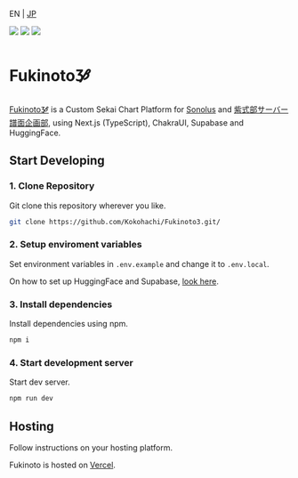 EN | [JP](README.JP.md)

![](https://flat.badgen.net/discord/members/KEfVkfC6Q9)
![](https://flat.badgen.net/github/last-commit/Kokohachi/Fukinoto3)
![](https://flat.badgen.net/github/stars/Kokohachi/Fukinoto3)
# Fukinoto🝲
[Fukinoto🝲](https://fukinoto.vercel.app/) is a Custom Sekai Chart Platform for [Sonolus](https://sonolus.com/) and [紫式部サーバー譜面企画部](https://events.potato-salad.live/), using Next.js (TypeScript), ChakraUI, Supabase and HuggingFace.

## Start Developing
### 1. Clone Repository
Git clone this repository wherever you like.
```bash
git clone https://github.com/Kokohachi/Fukinoto3.git/
```
### 2. Setup enviroment variables
Set environment variables in `.env.example` and change it to `.env.local`.

On how to set up HuggingFace and Supabase, [look here]().

### 3. Install dependencies
Install dependencies using npm.

```bash
npm i
```

### 4. Start development server
Start dev server.
```bash
npm run dev
```

## Hosting
Follow instructions on your hosting platform.

Fukinoto is hosted on [Vercel](https://vercel.com).